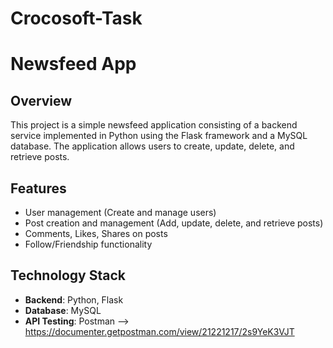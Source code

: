 # Crocosoft-Task

# Newsfeed App

## Overview
This project is a simple newsfeed application consisting of a backend service implemented in Python using the Flask framework and a MySQL database. The application allows users to create, update, delete, and retrieve posts. 

## Features
- User management (Create and manage users)
- Post creation and management (Add, update, delete, and retrieve posts)
- Comments, Likes, Shares on posts
- Follow/Friendship functionality

## Technology Stack
- **Backend**: Python, Flask
- **Database**: MySQL
- **API Testing**: Postman -->  https://documenter.getpostman.com/view/21221217/2s9YeK3VJT

